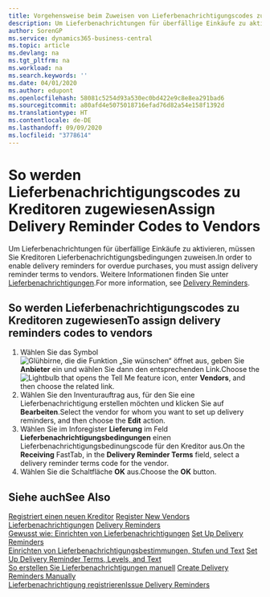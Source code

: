```yaml
---
title: Vorgehensweise beim Zuweisen von Lieferbenachrichtigungscodes zu Kreditoren
description: Um Lieferbenachrichtungen für überfällige Einkäufe zu aktivieren, müssen Sie Kreditoren Lieferbenachrichtigungsbedingungen zuweisen.
author: SorenGP
ms.service: dynamics365-business-central
ms.topic: article
ms.devlang: na
ms.tgt_pltfrm: na
ms.workload: na
ms.search.keywords: ''
ms.date: 04/01/2020
ms.author: edupont
ms.openlocfilehash: 58081c5254d93a530ec0bd422e9c8e8ea291bad6
ms.sourcegitcommit: a80afd4e5075018716efad76d82a54e158f1392d
ms.translationtype: HT
ms.contentlocale: de-DE
ms.lasthandoff: 09/09/2020
ms.locfileid: "3778614"
---
```

# <a name="assign-delivery-reminder-codes-to-vendors"></a><span data-ttu-id="31906-103">So werden Lieferbenachrichtigungscodes zu Kreditoren zugewiesen</span><span class="sxs-lookup"><span data-stu-id="31906-103">Assign Delivery Reminder Codes to Vendors</span></span>
<span data-ttu-id="31906-104">Um Lieferbenachrichtungen für überfällige Einkäufe zu aktivieren, müssen Sie Kreditoren Lieferbenachrichtigungsbedingungen zuweisen.</span><span class="sxs-lookup"><span data-stu-id="31906-104">In order to enable delivery reminders for overdue purchases, you must assign delivery reminder terms to vendors.</span></span> <span data-ttu-id="31906-105">Weitere Informationen finden Sie unter [Lieferbenachrichtigungen](delivery-reminders.md).</span><span class="sxs-lookup"><span data-stu-id="31906-105">For more information, see [Delivery Reminders](delivery-reminders.md).</span></span>  

## <a name="to-assign-delivery-reminders-codes-to-vendors"></a><span data-ttu-id="31906-106">So werden Lieferbenachrichtigungscodes zu Kreditoren zugewiesen</span><span class="sxs-lookup"><span data-stu-id="31906-106">To assign delivery reminders codes to vendors</span></span>  

1.  <span data-ttu-id="31906-107">Wählen Sie das Symbol ![Glühbirne, die die Funktion „Sie wünschen“ öffnet](../../media/ui-search/search_small.png "Sagen Sie mir, was Sie tun wollen") aus, geben Sie **Anbieter** ein und wählen Sie dann den entsprechenden Link.</span><span class="sxs-lookup"><span data-stu-id="31906-107">Choose the ![Lightbulb that opens the Tell Me feature](../../media/ui-search/search_small.png "Tell me what you want to do") icon, enter **Vendors**, and then choose the related link.</span></span>  
2.  <span data-ttu-id="31906-108">Wählen Sie den Inventurauftrag aus, für den Sie eine Lieferbenachrichtigung erstellen möchten und klicken Sie auf **Bearbeiten**.</span><span class="sxs-lookup"><span data-stu-id="31906-108">Select the vendor for whom you want to set up delivery reminders, and then choose the **Edit** action.</span></span>  
3.  <span data-ttu-id="31906-109">Wählen Sie im Inforegister **Lieferung** im Feld **Lieferbenachrichtigungsbedingungen** einen Lieferbenachrichtigungsbedinungscode für den Kreditor aus.</span><span class="sxs-lookup"><span data-stu-id="31906-109">On the **Receiving** FastTab, in the **Delivery Reminder Terms** field, select a delivery reminder terms code for the vendor.</span></span>  
4.  <span data-ttu-id="31906-110">Wählen Sie die Schaltfläche **OK** aus.</span><span class="sxs-lookup"><span data-stu-id="31906-110">Choose the **OK** button.</span></span>  

## <a name="see-also"></a><span data-ttu-id="31906-111">Siehe auch</span><span class="sxs-lookup"><span data-stu-id="31906-111">See Also</span></span>  
 <span data-ttu-id="31906-112">[Registriert einen neuen Kreditor](../../purchasing-how-register-new-vendors.md) </span><span class="sxs-lookup"><span data-stu-id="31906-112">[Register New Vendors](../../purchasing-how-register-new-vendors.md) </span></span>  
 <span data-ttu-id="31906-113">[Lieferbenachrichtigungen](delivery-reminders.md) </span><span class="sxs-lookup"><span data-stu-id="31906-113">[Delivery Reminders](delivery-reminders.md) </span></span>  
 <span data-ttu-id="31906-114">[Gewusst wie: Einrichten von Lieferbenachrichtigungen](how-to-set-up-delivery-reminders.md) </span><span class="sxs-lookup"><span data-stu-id="31906-114">[Set Up Delivery Reminders](how-to-set-up-delivery-reminders.md) </span></span>  
 <span data-ttu-id="31906-115">[Einrichten von Lieferbenachrichtigungsbestimmungen, Stufen und Text](how-to-set-up-delivery-reminder-terms-levels-and-text.md) </span><span class="sxs-lookup"><span data-stu-id="31906-115">[Set Up Delivery Reminder Terms, Levels, and Text](how-to-set-up-delivery-reminder-terms-levels-and-text.md) </span></span>  
 <span data-ttu-id="31906-116">[So erstellen Sie Lieferbenachrichtigungen manuell](how-to-create-delivery-reminders-manually.md) </span><span class="sxs-lookup"><span data-stu-id="31906-116">[Create Delivery Reminders Manually](how-to-create-delivery-reminders-manually.md) </span></span>  
 [<span data-ttu-id="31906-117">Lieferbenachrichtigung registrieren</span><span class="sxs-lookup"><span data-stu-id="31906-117">Issue Delivery Reminders</span></span>](how-to-issue-delivery-reminders.md)
